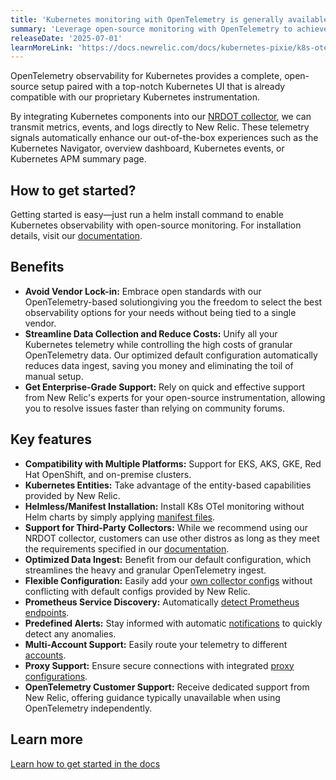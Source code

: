 ```yaml
---
title: 'Kubernetes monitoring with OpenTelemetry is generally available!'
summary: 'Leverage open-source monitoring with OpenTelemetry to achieve first-class Kubernetes observability, seamlessly provided by New Relic through advanced configuration and top-tier UIs'
releaseDate: '2025-07-01'
learnMoreLink: 'https://docs.newrelic.com/docs/kubernetes-pixie/k8s-otel/intro'
---
```


OpenTelemetry observability for Kubernetes provides a complete, open-source setup paired with a top-notch Kubernetes UI that is already compatible with our proprietary Kubernetes instrumentation. 

By integrating Kubernetes components into our [NRDOT collector](https://github.com/newrelic/nrdot-collector-releases/tree/main/distributions/nrdot-collector-k8s), we can transmit metrics, events, and logs directly to New Relic. These telemetry signals automatically enhance our out-of-the-box experiences such as the Kubernetes Navigator, overview dashboard, Kubernetes events, or Kubernetes APM summary page.



## How to get started?

Getting started is easy—just run a helm install command to enable Kubernetes observability with open-source monitoring.
For installation details, visit our [documentation](https://docs.newrelic.com/docs/kubernetes-pixie/k8s-otel/install).

## Benefits

* **Avoid Vendor Lock-in:** Embrace open standards with our OpenTelemetry-based solutiongiving you the freedom to select the best observability options for your needs without being tied to a single vendor.
* **Streamline Data Collection and Reduce Costs:** Unify all your Kubernetes telemetry while controlling the high costs of granular OpenTelemetry data. Our optimized default configuration automatically reduces data ingest, saving you money and eliminating the toil of manual setup.
* **Get Enterprise-Grade Support:** Rely on quick and effective support from New Relic's experts for your open-source instrumentation, allowing you to resolve issues faster than relying on community forums.

## Key features

* **Compatibility with Multiple Platforms:** Support for EKS, AKS, GKE, Red Hat OpenShift, and on-premise clusters.
* **Kubernetes Entities:** Take advantage of the entity-based capabilities provided by New Relic.
* **Helmless/Manifest Installation:** Install K8s OTel monitoring without Helm charts by simply applying [manifest files](https://docs.newrelic.com/docs/kubernetes-pixie/k8s-otel/install/#manifest-install).
* **Support for Third-Party Collectors:** While we recommend using our NRDOT collector, customers can use other distros as long as they meet the requirements specified in our [documentation](https://docs.newrelic.com/docs/kubernetes-pixie/k8s-otel/install/#otel-components).
* **Optimized Data Ingest:** Benefit from our default configuration, which streamlines the heavy and granular OpenTelemetry ingest.
* **Flexible Configuration:** Easily add your [own collector configs](https://docs.newrelic.com/docs/kubernetes-pixie/k8s-otel/advance-config/#custom-config) without conflicting with default configs provided by New Relic.
* **Prometheus Service Discovery:** Automatically [detect Prometheus endpoints](https://docs.newrelic.com/docs/kubernetes-pixie/k8s-otel/advance-config/#enable-prom-sd).
* **Predefined Alerts:** Stay informed with automatic [notifications](https://docs.newrelic.com/docs/kubernetes-pixie/k8s-otel/install/#alerts) to quickly detect any anomalies.
* **Multi-Account Support:** Easily route your telemetry to different [accounts](https://docs.newrelic.com/docs/kubernetes-pixie/k8s-otel/advance-config/#multiple-accounts).
* **Proxy Support:** Ensure secure connections with integrated [proxy configurations](https://docs.newrelic.com/docs/kubernetes-pixie/k8s-otel/advance-config/#proxy-config).
* **OpenTelemetry Customer Support:** Receive dedicated support from New Relic, offering guidance typically unavailable when using OpenTelemetry independently.

## Learn more
[Learn how to get started in the docs](https://docs.newrelic.com/docs/kubernetes-pixie/k8s-otel/intro)